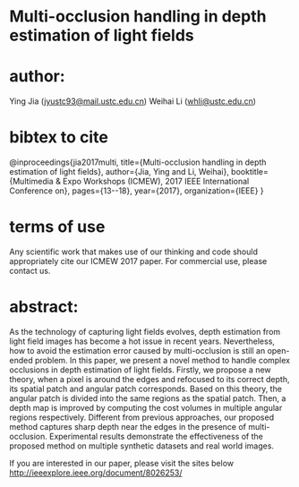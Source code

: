 # Multi-occlusion handling in depth estimation of light fields
# author:
Ying Jia (jyustc93@mail.ustc.edu.cn)
Weihai Li (whli@ustc.edu.cn)
# bibtex to cite
@inproceedings{jia2017multi,
  title={Multi-occlusion handling in depth estimation of light fields},
  author={Jia, Ying and Li, Weihai},
  booktitle={Multimedia \& Expo Workshops (ICMEW), 2017 IEEE International Conference on},
  pages={13--18},
  year={2017},
  organization={IEEE}
}
# terms of use
Any scientific work that makes use of our thinking and code should appropriately cite our ICMEW 2017 paper. For commercial use, please contact us.
# abstract:
As the technology of capturing light fields evolves, depth estimation from light field images has become a hot issue in recent years. Nevertheless, how to avoid the estimation error caused by multi-occlusion is still an open-ended problem. In this paper, we present a novel method to handle complex occlusions in depth estimation of light fields. Firstly, we propose a new theory, when a pixel is around the edges and refocused to its correct depth, its spatial patch and angular patch corresponds. Based on this theory, the angular patch is divided into the same regions as the spatial patch. Then, a depth map is improved by computing the cost volumes in multiple angular regions respectively. Different from previous approaches, our proposed method captures sharp depth near the edges in the presence of multi-occlusion. Experimental results demonstrate the effectiveness of the proposed method on multiple synthetic datasets and real world images.

If you are interested in our paper, please visit the sites below
http://ieeexplore.ieee.org/document/8026253/

